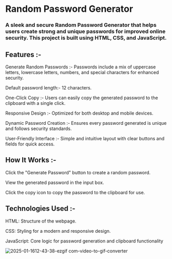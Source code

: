 # Random Password Generator

### A sleek and secure Random Password Generator that helps users create strong and unique passwords for improved online security. This project is built using HTML, CSS, and JavaScript.

## Features :- 

Generate Random Passwords :- Passwords include a mix of uppercase letters, lowercase letters, numbers, and special characters for enhanced security.

Default password length:- 12 characters.

One-Click Copy :- Users can easily copy the generated password to the clipboard with a single click.

Responsive Design :- Optimized for both desktop and mobile devices.

Dynamic Password Creation :- Ensures every password generated is unique and follows security standards.

User-Friendly Interface :- Simple and intuitive layout with clear buttons and fields for quick access.

## How It Works :-

Click the "Generate Password" button to create a random password.

View the generated password in the input box.

Click the copy icon to copy the password to the clipboard for use.

## Technologies Used :-

HTML: Structure of the webpage.

CSS: Styling for a modern and responsive design.

JavaScript: Core logic for password generation and clipboard functionality


![2025-01-1612-43-38-ezgif com-video-to-gif-converter](https://github.com/user-attachments/assets/969dc2e5-9033-46d7-9b38-fb40c544b140)
